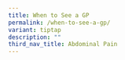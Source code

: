 ```yaml
---
title: When to See a GP
permalink: /when-to-see-a-gp/
variant: tiptap
description: ""
third_nav_title: Abdominal Pain
---
```

